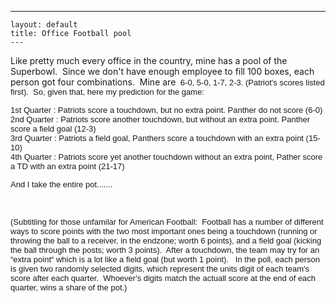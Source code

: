   ---
    layout: default
    title: Office Football pool
    ---
<P>Like pretty much every office in the country, mine has a pool of the Superbowl.&nbsp; Since we don't have enough employee to fill 100 boxes, each person got four combinations.&nbsp; Mine are&nbsp;<FONT face=Arial size=2> 6-0, 5-0, 1-7, 2-3. (Patriot's scores listed first).&nbsp; So, given that, here my prediction for the game:</FONT></P>
<P><FONT face=Arial size=2>1st Quarter : Patriots score a touchdown, but no extra point. Panther do not score (6-0)<BR>2nd Quarter : Patriots score another touchdown, but without an&nbsp;extra point. Panther score a field goal (12-3)<BR>3rd Quarter : Patriots a field goal, Panthers score a touchdown with an extra point (15-10)<BR>4th Quarter : Patriots score yet another touchdown without an&nbsp;extra point, Pather score a TD with an extra point (21-17)</FONT></P>
<P><FONT face=Arial size=2>And I take the entire pot.......</FONT></P>
<P><FONT face=Arial size=2></FONT>&nbsp;</P>
<P><FONT face=Arial size=2>(Subtitling for those unfamilar for American Football:&nbsp; Football has a number of different ways to score points with the two most important ones being a touchdown (running or throwing the ball to a receiver, in the endzone; worth 6 points), and a field goal (kicking the ball through the posts; worth 3 points).&nbsp; After a touchdown, the team may try for an &#8220;extra point&#8220; which is a lot like a field goal (but worth 1 point).&nbsp;&nbsp; In the poll, each person is given two randomly selected digits, which represent the units digit of each team's score after each quarter.&nbsp; Whoever's digits match the actuall score at the end of each quarter, wins a share of the pot.)</FONT></P>
<P><FONT face=Arial size=2></FONT>&nbsp;</P>
<P><FONT face=Arial size=2></FONT>&nbsp;</P>
<P><FONT face=Arial size=2></FONT>&nbsp;</P>
<P><FONT face=Arial size=2></FONT>&nbsp;</P>
